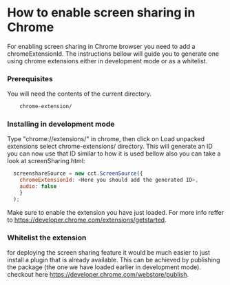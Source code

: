 # How to enable screen sharing in Chrome

For enabling screen sharing in Chrome browser you need to add a chromeExtensionId. The instructions bellow will guide you to generate one using chrome extensions either in development mode or as a whitelist.

### Prerequisites

You will need the contents of the current directory.

```bash
    chrome-extension/
```


### Installing in development mode

Type "chrome://extensions/" in chrome, then click on Load unpacked extensions select chrome-extensions/ directory. This will generate an ID you can now use that ID similar to how it is used bellow also you can take a look at screenSharing.html:

```javascript
  screenshareSource = new cct.ScreenSource({
    chromeExtensionId: <Here you should add the generated ID>,
    audio: false
    }
  );
```

Make sure to enable the extension you have just loaded. For more info reffer to https://developer.chrome.com/extensions/getstarted.

### Whitelist the extension
for deploying the screen sharing feature it would be much easier to just install a plugin that is already available. This can be achieved by publishing the package (the one we have loaded earlier in development mode). checkout here https://developer.chrome.com/webstore/publish.